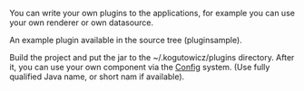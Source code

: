 You can write your own plugins to the applications, for example you can use your own renderer or own datasource.

An example plugin available in the source tree (pluginsample).

Build the project and put the jar to the ~/.kogutowicz/plugins directory. After it, you can use your own component via the [Config](Config.md) system. (Use fully qualified Java name, or short nam if available).